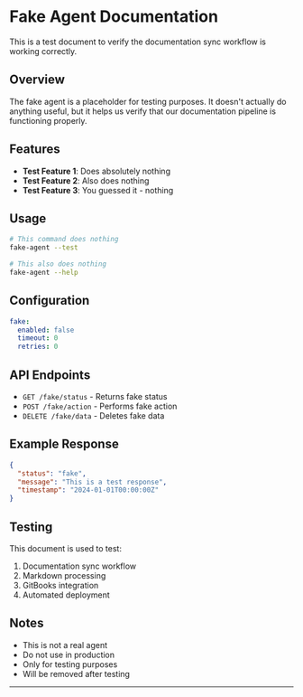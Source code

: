 # Fake Agent Documentation

This is a test document to verify the documentation sync workflow is working correctly.

## Overview

The fake agent is a placeholder for testing purposes. It doesn't actually do anything useful, but it helps us verify that our documentation pipeline is functioning properly.

## Features

- **Test Feature 1**: Does absolutely nothing
- **Test Feature 2**: Also does nothing
- **Test Feature 3**: You guessed it - nothing

## Usage

```bash
# This command does nothing
fake-agent --test

# This also does nothing
fake-agent --help
```

## Configuration

```yaml
fake:
  enabled: false
  timeout: 0
  retries: 0
```

## API Endpoints

- `GET /fake/status` - Returns fake status
- `POST /fake/action` - Performs fake action
- `DELETE /fake/data` - Deletes fake data

## Example Response

```json
{
  "status": "fake",
  "message": "This is a test response",
  "timestamp": "2024-01-01T00:00:00Z"
}
```

## Testing

This document is used to test:

1. Documentation sync workflow
2. Markdown processing
3. GitBooks integration
4. Automated deployment

## Notes

- This is not a real agent
- Do not use in production
- Only for testing purposes
- Will be removed after testing

---
